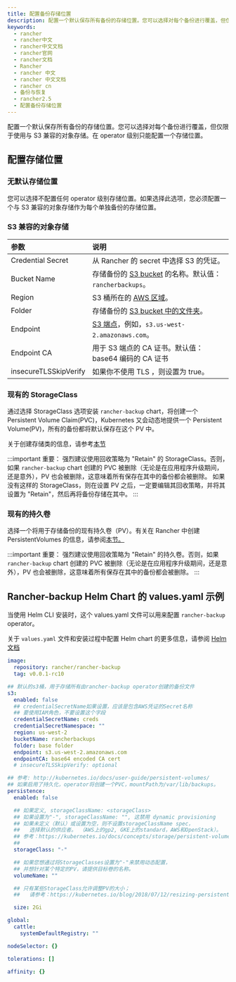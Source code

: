```yaml
---
title: 配置备份存储位置
description: 配置一个默认保存所有备份的存储位置。您可以选择对每个备份进行覆盖，但仅限于使用与 S3 兼容的对象存储。在 operator 级别只能配置一个存储位置。
keywords:
  - rancher
  - rancher中文
  - rancher中文文档
  - rancher官网
  - rancher文档
  - Rancher
  - rancher 中文
  - rancher 中文文档
  - rancher cn
  - 备份与恢复
  - rancher2.5
  - 配置备份存储位置
---
```


配置一个默认保存所有备份的存储位置。您可以选择对每个备份进行覆盖，但仅限于使用与 S3 兼容的对象存储。在 operator 级别只能配置一个存储位置。

## 配置存储位置

### 无默认存储位置

您可以选择不配置任何 operator 级别存储位置。如果选择此选项，您必须配置一个与 S3 兼容的对象存储作为每个单独备份的存储位置。

### S3 兼容的对象存储

| 参数                  | 说明                                                                                                                        |
| :-------------------- | :-------------------------------------------------------------------------------------------------------------------------- |
| Credential Secret     | 从 Rancher 的 secret 中选择 S3 的凭证。                                                                                     |
| Bucket Name           | 存储备份的 [S3 bucket](https://docs.aws.amazon.com/AmazonS3/latest/dev/UsingBucket.html) 的名称。默认值：`rancherbackups`。 |
| Region                | S3 桶所在的 [AWS 区域](https://aws.amazon.com/about-aws/global-infrastructure/regions_az/)。                                |
| Folder                | 存储备份的 [S3 bucket 中的文件夹](https://docs.aws.amazon.com/AmazonS3/latest/user-guide/using-folders.html)。              |
| Endpoint              | [S3 端点](https://docs.aws.amazon.com/general/latest/gr/s3.html)，例如，`s3.us-west-2.amazonaws.com`。                      |
| Endpoint CA           | 用于 S3 端点的 CA 证书。默认值：base64 编码的 CA 证书                                                                       |
| insecureTLSSkipVerify | 如果你不使用 TLS ，则设置为 true。                                                                                          |

### 现有的 StorageClass

通过选择 StorageClass 选项安装 `rancher-backup` chart，将创建一个 Persistent Volume Claim(PVC)，Kubernetes 又会动态地提供一个 Persistent Volume(PV)，所有的备份都将默认保存在这个 PV 中。

关于创建存储类的信息，请参考[本节](/docs/rancher2/cluster-admin/volumes-and-storage/provisioning-new-storage/_index#1-add-a-storage-class-and-configure-it-to-use-your-storag-provider)

:::important 重要：
强烈建议使用回收策略为 "Retain" 的 StorageClass。否则，如果 `rancher-backup` chart 创建的 PVC 被删除（无论是在应用程序升级期间，还是意外），PV 也会被删除，这意味着所有保存在其中的备份都会被删除。
如果没有这样的 StorageClass，则在设置 PV 之后，一定要编辑其回收策略，并将其设置为 "Retain"，然后再将备份存储在其中。
:::

### 现有的持久卷

选择一个将用于存储备份的现有持久卷（PV）。有关在 Rancher 中创建 PersistentVolumes 的信息，请参阅[本节。](/docs/rancher2/cluster-admin/volumes-and-storage/attaching-existing-storage/_index#2-add-a-persistent-volume-that-refers-to-the-persistent-storage)

:::important 重要：
强烈建议使用回收策略为 "Retain" 的持久卷。否则，如果 `rancher-backup` chart 创建的 PVC 被删除（无论是在应用程序升级期间，还是意外），PV 也会被删除，这意味着所有保存在其中的备份都会被删除。
:::

## Rancher-backup Helm Chart 的 values.yaml 示例

当使用 Helm CLI 安装时，这个 values.yaml 文件可以用来配置 `rancher-backup` operator。

关于 `values.yaml` 文件和安装过程中配置 Helm chart 的更多信息，请参阅 [Helm 文档](https://helm.sh/docs/intro/using_helm/#customizing-the-chart-before-installing)

```yaml
image:
  repository: rancher/rancher-backup
  tag: v0.0.1-rc10

## 默认的s3桶，用于存储所有由rancher-backup operator创建的备份文件
s3:
  enabled: false
  ## credentialSecretName如果设置，应该是包含AWS凭证的Secret名称
  ## 要使用IAM角色，不要设置这个字段
  credentialSecretName: creds
  credentialSecretNamespace: ""
  region: us-west-2
  bucketName: rancherbackups
  folder: base folder
  endpoint: s3.us-west-2.amazonaws.com
  endpointCA: base64 encoded CA cert
  # insecureTLSSkipVerify: optional

## 参考: http://kubernetes.io/docs/user-guide/persistent-volumes/
## 如果启用了持久化，operator将创建一个PVC，mountPath为/var/lib/backups。
persistence:
  enabled: false

  ## 如果定义, storageClassName: <storageClass>
  ## 如果设置为"-", storageClassName: "", 这禁用 dynamic provisioning
  ## 如果未定义（默认）或设置为空，则不设置storageClassName spec，
  ##   选择默认的供应者。 （AWS上的gp2, GKE上的standard，AWS和OpenStack）。
  ## 参考：https://kubernetes.io/docs/concepts/storage/persistent-volumes/#class-1
  ##
  storageClass: "-"

  ## 如果您想通过将StorageClasses设置为"-"来禁用动态配置，
  ## 并想针对某个特定的PV，请提供目标卷的名称。
  volumeName: ""

  ## 只有某些StorageClass允许调整PV的大小；
  ##   请参考：https://kubernetes.io/blog/2018/07/12/resizing-persistent-volumes-using-kubernetes/。

  size: 2Gi

global:
  cattle:
    systemDefaultRegistry: ""

nodeSelector: {}

tolerations: []

affinity: {}
```
